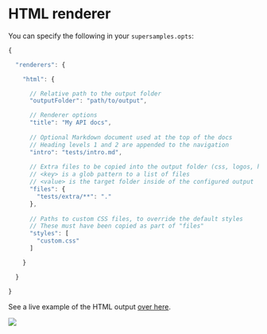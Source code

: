 # HTML renderer

You can specify the following in your `supersamples.opts`:

```js
{

  "renderers": {

    "html": {

      // Relative path to the output folder
      "outputFolder": "path/to/output",

      // Renderer options
      "title": "My API docs",
    
      // Optional Markdown document used at the top of the docs
      // Heading levels 1 and 2 are appended to the navigation
      "intro": "tests/intro.md",
    
      // Extra files to be copied into the output folder (css, logos, htaccess...)
      // <key> is a glob pattern to a list of files
      // <value> is the target folder inside of the configured output
      "files": {
        "tests/extra/**": "."
      },
    
      // Paths to custom CSS files, to override the default styles
      // These must have been copied as part of "files"
      "styles": [
        "custom.css"
      ]

    }

  }

}
```

See a live example of the HTML output [over here](http://rprieto.github.io/supersamples).

<a href="http://rprieto.github.io/supersamples"><img src="https://raw.github.com/rprieto/supersamples/master/thumbnail.png" /></a>
